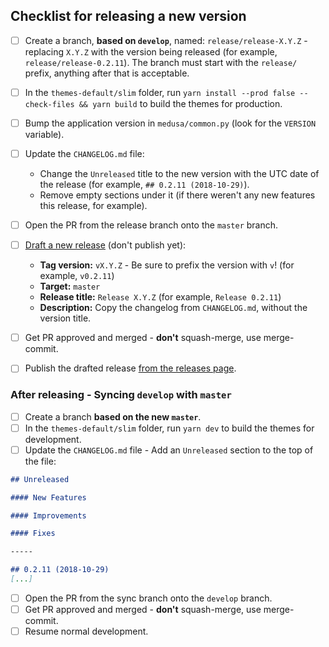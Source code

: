 ## Checklist for releasing a new version

- [ ] Create a branch, **based on `develop`**, named: `release/release-X.Y.Z` - replacing `X.Y.Z` with the version being released (for example, `release/release-0.2.11`). The branch must start with the `release/` prefix, anything after that is acceptable.
- [ ] In the `themes-default/slim` folder, run `yarn install --prod false --check-files && yarn build` to build the themes for production.
- [ ] Bump the application version in `medusa/common.py` (look for the `VERSION` variable).
- [ ] Update the `CHANGELOG.md` file:
	- Change the `Unreleased` title to the new version with the UTC date of the release (for example, `## 0.2.11 (2018-10-29)`).
	- Remove empty sections under it (if there weren't any new features this release, for example).
- [ ] Open the PR from the release branch onto the `master` branch.
- [ ] [Draft a new release](https://github.com/pymedusa/Medusa/releases/new) (don't publish yet):
	- **Tag version:** `vX.Y.Z` - Be sure to prefix the version with `v`! (for example, `v0.2.11`)
	- **Target:** `master`
	- **Release title:** `Release X.Y.Z` (for example, `Release 0.2.11`)
	- **Description:** Copy the changelog from `CHANGELOG.md`, without the version title.
- [ ] Get PR approved and merged - **don't** squash-merge, use merge-commit.
- [ ] Publish the drafted release [from the releases page](https://github.com/pymedusa/Medusa/releases).


### After releasing - Syncing `develop` with `master`

- [ ] Create a branch **based on the new `master`**.
- [ ] In the `themes-default/slim` folder, run `yarn dev` to build the themes for development.
- [ ] Update the `CHANGELOG.md` file - Add an `Unreleased` section to the top of the file:
```md
## Unreleased

#### New Features

#### Improvements

#### Fixes

-----

## 0.2.11 (2018-10-29)
[...]
```
- [ ] Open the PR from the sync branch onto the `develop` branch.
- [ ] Get PR approved and merged - **don't** squash-merge, use merge-commit.
- [ ] Resume normal development.